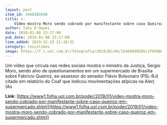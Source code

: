 ```yaml
---
layout: post
item_id: 2448302640
title: >-
    Vídeo mostra Moro sendo cobrado por manifestante sobre caso Queiroz em supermercado
author: Tatu D'Oquei
date: 2019-01-08 23:17:00
pub_date: 2019-01-08 23:17:00
time_added: 2019-12-23 21:19:31
category: resistimos
image: https://f.i.uol.com.br/fotografia/2019/01/04/15466099205c2f6500d8ad7_1546609920_3x2_rt.jpg
---
```


Um vídeo que circula nas redes sociais mostra o ministro da Justiça, Sergio Moro, sendo alvo de questionamentos em um supermercado de Brasília sobre Fabrício Queiroz, ex-assessor do senador Flávio Bolsonaro (PSL-RJ) citado em relatório do Coaf que indicou movimentações atípicas na Alerj (As

**Link:** [https://www1.folha.uol.com.br/poder/2019/01/video-mostra-moro-sendo-cobrado-por-manifestante-sobre-caso-queiroz-em-supermercado.shtml](https://www1.folha.uol.com.br/poder/2019/01/video-mostra-moro-sendo-cobrado-por-manifestante-sobre-caso-queiroz-em-supermercado.shtml)

